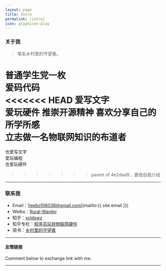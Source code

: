 ```yaml
---
layout: page
title: Intro
permalink: /intro/
icon: glyphicon-play
---
```


### 关于我

> 笔名乡村里的守望者。  

   普通学生党一枚   
   爱码代码   
<<<<<<< HEAD
   爱写文字      
   爱玩硬件
   推崇开源精神
   喜欢分享自己的所学所感  
   立志做一名物联网知识的布道者
=======
   也爱写文字   
   爱玩编程   
   也爱玩硬件  
>>>>>>> parent of 4e2dad9... 更改自我介绍
   

---

### 联系我

* Email：[leebo106036@gmail.com](mailto:{{ site.email }})
* Weibo：[Rural-Warder](http://weibo.com/u/5650708993/)
* 知乎：[xcldswz](https://www.zhihu.com/people/xcldswz)
* 知乎专栏：[程序员玩转物联网硬件](https://zhuanlan.zhihu.com/ioters)
* 简书：[乡村里的守望者](http://www.jianshu.com/users/e67611a6379b/)


---

#### 友情链接


Comment below to exchange link with me.  

---
